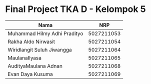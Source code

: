 # Final Project TKA D - Kelompok 5



| Nama                                                | NRP        |
| --------------------------------------------------- | ---------- |
| Muhammad Hilmy Adhi Pradityo  | 5027211053 |
| Rakha Aldo Nirwasit   | 5027211054 |
| Wiridlangit Suluh Jiwangga   | 5027211064 |
| MaulanaIlyasa  | 5027211065 | 
| AudityaMaulana Adnan  | 5027211068 |
| Evan Daya Kusuma  | 5027211069 |


